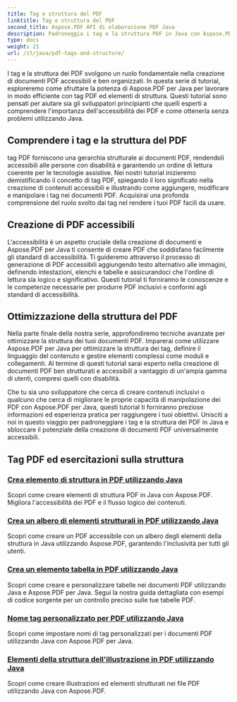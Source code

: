 ```yaml
---
title: Tag e struttura del PDF
linktitle: Tag e struttura del PDF
second_title: Aspose.PDF API di elaborazione PDF Java
description: Padroneggia i tag e la struttura PDF in Java con Aspose.PDF per tutorial Java. Crea PDF accessibili e organizzati senza sforzo.
type: docs
weight: 21
url: /it/java/pdf-tags-and-structure/
---
```

I tag e la struttura dei PDF svolgono un ruolo fondamentale nella creazione di documenti PDF accessibili e ben organizzati. In questa serie di tutorial, esploreremo come sfruttare la potenza di Aspose.PDF per Java per lavorare in modo efficiente con tag PDF ed elementi di struttura. Questi tutorial sono pensati per aiutare sia gli sviluppatori principianti che quelli esperti a comprendere l'importanza dell'accessibilità dei PDF e come ottenerla senza problemi utilizzando Java.

## Comprendere i tag e la struttura del PDF

tag PDF forniscono una gerarchia strutturale ai documenti PDF, rendendoli accessibili alle persone con disabilità e garantendo un ordine di lettura coerente per le tecnologie assistive. Nei nostri tutorial inizieremo demistificando il concetto di tag PDF, spiegando il loro significato nella creazione di contenuti accessibili e illustrando come aggiungere, modificare e manipolare i tag nei documenti PDF. Acquisirai una profonda comprensione del ruolo svolto dai tag nel rendere i tuoi PDF facili da usare.

## Creazione di PDF accessibili

L'accessibilità è un aspetto cruciale della creazione di documenti e Aspose.PDF per Java ti consente di creare PDF che soddisfano facilmente gli standard di accessibilità. Ti guideremo attraverso il processo di generazione di PDF accessibili aggiungendo testo alternativo alle immagini, definendo intestazioni, elenchi e tabelle e assicurandoci che l'ordine di lettura sia logico e significativo. Questi tutorial ti forniranno le conoscenze e le competenze necessarie per produrre PDF inclusivi e conformi agli standard di accessibilità.

## Ottimizzazione della struttura del PDF

Nella parte finale della nostra serie, approfondiremo tecniche avanzate per ottimizzare la struttura dei tuoi documenti PDF. Imparerai come utilizzare Aspose.PDF per Java per ottimizzare la struttura dei tag, definire il linguaggio del contenuto e gestire elementi complessi come moduli e collegamenti. Al termine di questi tutorial sarai esperto nella creazione di documenti PDF ben strutturati e accessibili a vantaggio di un'ampia gamma di utenti, compresi quelli con disabilità.

Che tu sia uno sviluppatore che cerca di creare contenuti inclusivi o qualcuno che cerca di migliorare le proprie capacità di manipolazione dei PDF con Aspose.PDF per Java, questi tutorial ti forniranno preziose informazioni ed esperienza pratica per raggiungere i tuoi obiettivi. Unisciti a noi in questo viaggio per padroneggiare i tag e la struttura dei PDF in Java e sbloccare il potenziale della creazione di documenti PDF universalmente accessibili.

## Tag PDF ed esercitazioni sulla struttura
### [Crea elemento di struttura in PDF utilizzando Java](./create-structure-element-in-pdf-using-java/)
Scopri come creare elementi di struttura PDF in Java con Aspose.PDF. Migliora l'accessibilità dei PDF e il flusso logico dei contenuti.
### [Crea un albero di elementi strutturali in PDF utilizzando Java](./create-structure-element-tree-in-pdf-using-java/)
Scopri come creare un PDF accessibile con un albero degli elementi della struttura in Java utilizzando Aspose.PDF, garantendo l'inclusività per tutti gli utenti.
### [Crea un elemento tabella in PDF utilizzando Java](./create-table-element-in-pdf-using-java/)
Scopri come creare e personalizzare tabelle nei documenti PDF utilizzando Java e Aspose.PDF per Java. Segui la nostra guida dettagliata con esempi di codice sorgente per un controllo preciso sulle tue tabelle PDF.
### [Nome tag personalizzato per PDF utilizzando Java](./custom-tag-name-for-pdf-using-java/)
Scopri come impostare nomi di tag personalizzati per i documenti PDF utilizzando Java con Aspose.PDF per Java.
### [Elementi della struttura dell'illustrazione in PDF utilizzando Java](./illustration-structure-elements-in-pdf-using-java/)
Scopri come creare illustrazioni ed elementi strutturati nei file PDF utilizzando Java con Aspose.PDF.